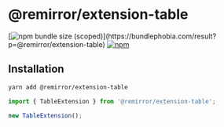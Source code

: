 # @remirror/extension-table

[![npm bundle size (scoped)](https://img.shields.io/bundlephobia/minzip/@remirror/extension-table.svg?)](https://bundlephobia.com/result?p=@remirror/extension-table)
[![npm](https://img.shields.io/npm/dm/@remirror/extension-table.svg?&logo=npm)](https://www.npmjs.com/package/@remirror/extension-table)

## Installation

```bash
yarn add @remirror/extension-table
```

```ts
import { TableExtension } from '@remirror/extension-table';

new TableExtension();
```
